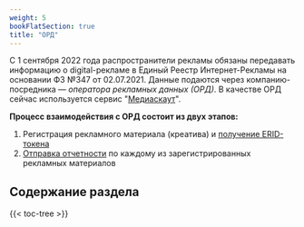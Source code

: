 ```yaml
---
weight: 5
bookFlatSection: true
title: "ОРД"
---
```


C 1 сентября 2022 года распространители рекламы обязаны передавать информацию о digital-рекламе в Единый Реестр Интернет-Рекламы на основании ФЗ №347 от 02.07.2021.
Данные подаются через компанию-посредника — _оператора рекламных данных (ОРД)_. В качестве ОРД сейчас используется сервис "[Медиаскаут](https://www.mediascout.ru/)".

**Процесс взаимодействия с ОРД состоит из двух этапов:**
1. Регистрация рекламного материала (креатива) и [получение ERID-токена](./erid)
1. [Отправка отчетности](./report) по каждому из зарегистрированных рекламных материалов

## Содержание раздела

{{< toc-tree >}}